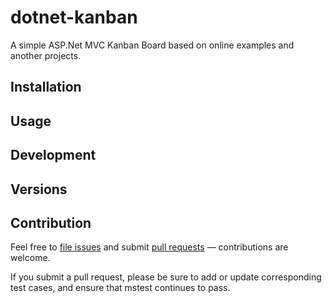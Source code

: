 # dotnet-kanban
A simple ASP.Net MVC Kanban Board based on online examples and another projects.

## Installation
## Usage
## Development
## Versions
## Contribution
Feel free to [file issues](https://github.com/drielnox/dotnet-kanban/issues) and submit [pull requests](https://github.com/drielnox/dotnet-kanban/pulls) — contributions are welcome.

If you submit a pull request, please be sure to add or update corresponding test cases, and ensure that mstest continues to pass.
